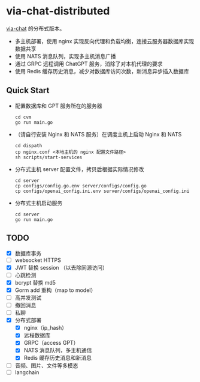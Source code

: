 # via-chat-distributed

[via-chat](https://github.com/Lenvia/via-chat) 的分布式版本。



- 多主机部署，使用 nginx 实现反向代理和负载均衡，连接云服务器数据库实现数据共享
- 使用 NATS 消息队列，实现多主机消息广播
- 通过 GRPC 远程调用 ChatGPT 服务，消除了对本机代理的要求
- 使用 Redis 缓存历史消息，减少对数据库访问次数，新消息异步插入数据库





## Quick Start

- 配置数据库和 GPT 服务所在的服务器

  ```
  cd cvm
  go run main.go
  ```

- （请自行安装 Nginx 和 NATS 服务）在调度主机上启动 Nginx 和 NATS

  ```
  cd dispath
  cp nginx.conf <本地主机的 nginx 配置文件路径>
  sh scripts/start-services
  ```

- 分布式主机 server 配置文件，拷贝后根据实际情况修改

  ```
  cd server
  cp configs/config.go.env server/configs/config.go
  cp configs/openai_config.ini.env server/configs/openai_config.ini
  ```

- 分布式主机启动服务

  ```
  cd server
  go run main.go
  ```

  






## TODO
- [x] 数据库事务
- [ ] websocket HTTPS
- [x] JWT 替换 session （以去除同源访问）
- [ ] 心跳检测
- [x] bcrypt 替换 md5
- [x] Gorm add 重构（map to model）
- [ ] 高并发测试
- [ ] 撤回消息
- [ ] 私聊
- [x] 分布式部署
  - [x] nginx（ip_hash）
  - [x] 远程数据库
  - [x] GRPC（access GPT）
  - [x] NATS 消息队列，多主机通信
  - [x] Redis 缓存历史消息和新消息
- [ ] 音频、图片、文件等多模态
- [ ] langchain
